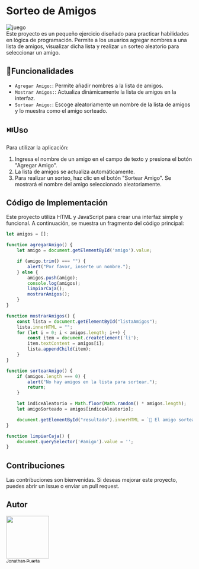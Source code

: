 


# Sorteo de Amigos
![juego](https://github.com/user-attachments/assets/5d87751b-80c3-4080-8f0d-e2d8a94d0b7e)
<br>
Este proyecto es un pequeño ejercicio diseñado para practicar habilidades en lógica de programación. Permite a los usuarios agregar nombres a una lista de amigos, visualizar dicha lista y realizar un sorteo aleatorio para seleccionar un amigo.

## :hammer:Funcionalidades

- `Agregar Amigo:`: Permite añadir nombres a la lista de amigos.
- `Mostrar Amigos:`: Actualiza dinámicamente la lista de amigos en la interfaz.
- `Sortear Amigo:`: Escoge aleatoriamente un nombre de la lista de amigos y lo muestra como el amigo sorteado. 


## ⏯️Uso 

Para utilizar la aplicación:
1. Ingresa el nombre de un amigo en el campo de texto y presiona el botón "Agregar Amigo".
2. La lista de amigos se actualiza automáticamente.
3. Para realizar un sorteo, haz clic en el botón "Sortear Amigo". Se mostrará el nombre del amigo seleccionado aleatoriamente.

## Código de Implementación

Este proyecto utiliza HTML y JavaScript para crear una interfaz simple y funcional. A continuación, se muestra un fragmento del código principal:

```javascript
let amigos = [];

function agregarAmigo() {
    let amigo = document.getElementById('amigo').value;

    if (amigo.trim() === "") {
        alert("Por favor, inserte un nombre.");
    } else {
        amigos.push(amigo);
        console.log(amigos);
        limpiarCaja();
        mostrarAmigos();
    }
}

function mostrarAmigos() {
    const lista = document.getElementById("listaAmigos");
    lista.innerHTML = "";
    for (let i = 0; i < amigos.length; i++) {
        const item = document.createElement('li');
        item.textContent = amigos[i];
        lista.appendChild(item);
    }
}

function sortearAmigo() {
    if (amigos.length === 0) {
        alert("No hay amigos en la lista para sortear.");
        return;
    }

    let indiceAleatorio = Math.floor(Math.random() * amigos.length);
    let amigoSorteado = amigos[indiceAleatorio];

    document.getElementById("resultado").innerHTML = `🎉 El amigo sorteado es: <strong>${amigoSorteado}</strong>`;
}

function limpiarCaja() {
    document.querySelector('#amigo').value = '';
}
```

## Contribuciones

Las contribuciones son bienvenidas. Si deseas mejorar este proyecto, puedes abrir un issue o enviar un pull request.

## Autor

[<img src="https://avatars.githubusercontent.com/u/196575484?v=4" width=115><br><sub>Jonathan Puerta</sub>](https://github.com/JonathanPuertaG)

